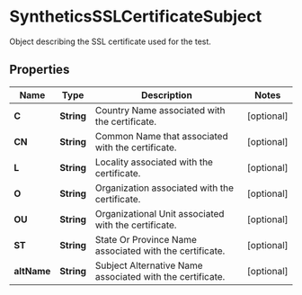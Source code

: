 # SyntheticsSSLCertificateSubject

Object describing the SSL certificate used for the test.

## Properties

| Name        | Type       | Description                                               | Notes      |
| ----------- | ---------- | --------------------------------------------------------- | ---------- |
| **C**       | **String** | Country Name associated with the certificate.             | [optional] |
| **CN**      | **String** | Common Name that associated with the certificate.         | [optional] |
| **L**       | **String** | Locality associated with the certificate.                 | [optional] |
| **O**       | **String** | Organization associated with the certificate.             | [optional] |
| **OU**      | **String** | Organizational Unit associated with the certificate.      | [optional] |
| **ST**      | **String** | State Or Province Name associated with the certificate.   | [optional] |
| **altName** | **String** | Subject Alternative Name associated with the certificate. | [optional] |
